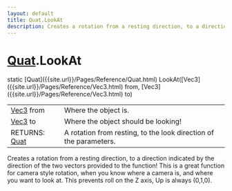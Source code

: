 ```yaml
---
layout: default
title: Quat.LookAt
description: Creates a rotation from a resting direction, to a direction indicated by the direction of the two vectors provided to the function! This is a great function for camera style rotation, when you know where a camera is, and where you want to look at. This prevents roll on the Z axis, Up is always (0,1,0).
---
```

# [Quat]({{site.url}}/Pages/Reference/Quat.html).LookAt

<div class='signature' markdown='1'>
static [Quat]({{site.url}}/Pages/Reference/Quat.html) LookAt([Vec3]({{site.url}}/Pages/Reference/Vec3.html) from, [Vec3]({{site.url}}/Pages/Reference/Vec3.html) to)
</div>

|  |  |
|--|--|
|[Vec3]({{site.url}}/Pages/Reference/Vec3.html) from|Where the object is.|
|[Vec3]({{site.url}}/Pages/Reference/Vec3.html) to|Where the object should be looking!|
|RETURNS: [Quat]({{site.url}}/Pages/Reference/Quat.html)|A rotation from resting, to the look direction of the parameters.|

Creates a rotation from a resting direction, to a direction indicated
by the direction of the two vectors provided to the function! This is a great
function for camera style rotation, when you know where a camera is, and where
you want to look at. This prevents roll on the Z axis, Up is always (0,1,0).



